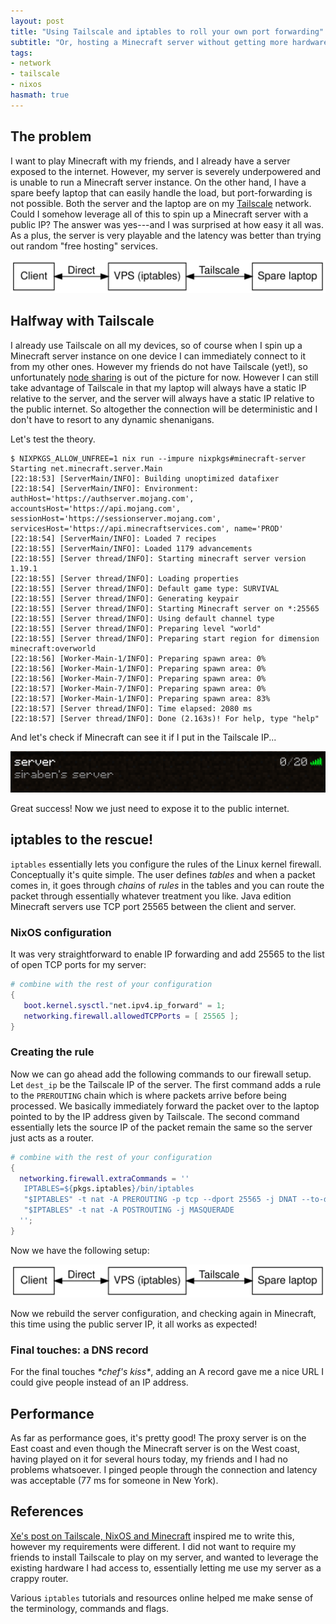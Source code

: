 ```yaml
---
layout: post
title: "Using Tailscale and iptables to roll your own port forwarding"
subtitle: "Or, hosting a Minecraft server without getting more hardware"
tags:
- network
- tailscale
- nixos
hasmath: true
---
```


## The problem
I want to play Minecraft with my friends, and I already have a server
exposed to the internet.  However, my server is severely underpowered
and is unable to run a Minecraft server instance.  On the other hand,
I have a spare beefy laptop that can easily handle the load, but
port-forwarding is not possible.  Both the server and the laptop are
on my [Tailscale](https://tailscale.com) network.  Could I somehow
leverage all of this to spin up a Minecraft server with a public IP?
The answer was yes---and I was surprised at how easy it all was.  As a
plus, the server is very playable and the latency was better than
trying out random "free hosting" services.

<center>
<p><img src="/assets/tailscale-iptable.svg" alt="Graphic"></p>
</center>

## Halfway with Tailscale
I already use Tailscale on all my devices, so of course when I spin up
a Minecraft server instance on one device I can immediately connect to
it from my other ones.  However my friends do not have Tailscale
(yet!), so unfortunately [node
sharing](https://tailscale.com/kb/1084/sharing/) is out of the picture
for now.  However I can still take advantage of Tailscale in that my
laptop will always have a static IP relative to the server, and the
server will always have a static IP relative to the public internet.
So altogether the connection will be deterministic and I don't have to
resort to any dynamic shenanigans.


Let's test the theory.

```ShellSession
$ NIXPKGS_ALLOW_UNFREE=1 nix run --impure nixpkgs#minecraft-server
Starting net.minecraft.server.Main
[22:18:53] [ServerMain/INFO]: Building unoptimized datafixer
[22:18:54] [ServerMain/INFO]: Environment: authHost='https://authserver.mojang.com', accountsHost='https://api.mojang.com', sessionHost='https://sessionserver.mojang.com', servicesHost='https://api.minecraftservices.com', name='PROD'
[22:18:54] [ServerMain/INFO]: Loaded 7 recipes
[22:18:55] [ServerMain/INFO]: Loaded 1179 advancements
[22:18:55] [Server thread/INFO]: Starting minecraft server version 1.19.1
[22:18:55] [Server thread/INFO]: Loading properties
[22:18:55] [Server thread/INFO]: Default game type: SURVIVAL
[22:18:55] [Server thread/INFO]: Generating keypair
[22:18:55] [Server thread/INFO]: Starting Minecraft server on *:25565
[22:18:55] [Server thread/INFO]: Using default channel type
[22:18:55] [Server thread/INFO]: Preparing level "world"
[22:18:55] [Server thread/INFO]: Preparing start region for dimension minecraft:overworld
[22:18:56] [Worker-Main-1/INFO]: Preparing spawn area: 0%
[22:18:56] [Worker-Main-1/INFO]: Preparing spawn area: 0%
[22:18:56] [Worker-Main-7/INFO]: Preparing spawn area: 0%
[22:18:57] [Worker-Main-7/INFO]: Preparing spawn area: 0%
[22:18:57] [Worker-Main-1/INFO]: Preparing spawn area: 83%
[22:18:57] [Server thread/INFO]: Time elapsed: 2080 ms
[22:18:57] [Server thread/INFO]: Done (2.163s)! For help, type "help"
```

And let's check if Minecraft can see it if I put in the Tailscale IP...

<center><p><img src="/assets/server-entry.png"></p></center>

Great success!  Now we just need to expose it to the public internet.

## iptables to the rescue!
`iptables` essentially lets you configure the rules of the Linux
kernel firewall.  Conceptually it's quite simple.  The user defines
_tables_ and when a packet comes in, it goes through _chains_ of
_rules_ in the tables and you can route the packet through essentially
whatever treatment you like.  Java edition Minecraft servers use TCP
port 25565 between the client and server.

### NixOS configuration
It was very straightforward to enable IP forwarding and add 25565 to
the list of open TCP ports for my server:

```nix
# combine with the rest of your configuration
{
   boot.kernel.sysctl."net.ipv4.ip_forward" = 1;
   networking.firewall.allowedTCPPorts = [ 25565 ];
}
```

### Creating the rule
Now we can go ahead add the following commands to our firewall setup.
Let `dest_ip` be the Tailscale IP of the server.  The first command
adds a rule to the `PREROUTING` chain which is where packets arrive
before being processed.  We basically immediately forward the packet
over to the laptop pointed to by the IP address given by Tailscale.
The second command essentially lets the source IP of the packet remain
the same so the server just acts as a router.

```nix
# combine with the rest of your configuration
{
  networking.firewall.extraCommands = ''
   IPTABLES=${pkgs.iptables}/bin/iptables
   "$IPTABLES" -t nat -A PREROUTING -p tcp --dport 25565 -j DNAT --to-destination ${dest_ip}:25565
   "$IPTABLES" -t nat -A POSTROUTING -j MASQUERADE
  '';
}
```

Now we have the following setup:

<center>
<p><img src="/assets/tailscale-iptable.svg" alt="Graphic"></p>
</center>

Now we rebuild the server configuration, and checking again in
Minecraft, this time using the public server IP, it all works as
expected!

### Final touches: a DNS record
For the final touches *\*chef's kiss\**, adding an A record gave me
a nice URL I could give people instead of an IP address.

## Performance
As far as performance goes, it's pretty good!  The proxy server is on the
East coast and even though the Minecraft server is on the West coast,
having played on it for several hours today, my friends and I had no
problems whatsoever.  I pinged people through the connection and
latency was acceptable (77 ms for someone in New York).

## References
[Xe's post on Tailscale, NixOS and
Minecraft](https://tailscale.com/blog/nixos-minecraft/) inspired me to
write this, however my requirements were different.  I did not want to
require my friends to install Tailscale to play on my server, and
wanted to leverage the existing hardware I had access to, essentially
letting me use my server as a crappy router.

Various `iptables` tutorials and resources online helped me make sense
of the terminology, commands and flags.
